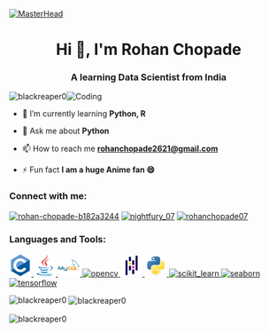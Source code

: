 [![MasterHead](https://media4.giphy.com/media/v1.Y2lkPTc5MGI3NjExM2JlZTh2dDNtbjZzYnJqa3I5eTc0MDk5bG9zNmRwYmhmdTRyMzdjOSZlcD12MV9pbnRlcm5hbF9naWZfYnlfaWQmY3Q9Zw/coxQHKASG60HrHtvkt/giphy.gif)](https://rohanchopade.io)
<h1 align="center">Hi 👋, I'm Rohan Chopade</h1>
<h3 align="center">A learning Data Scientist from India </h3>
<img align="right" alt="Coding" width="400" src="https://cdn.dribbble.com/users/2054264/screenshots/5953255/media/e177f56e53f34f6567c8723652985286.png">

<p align="left"> <img src="https://komarev.com/ghpvc/?username=blackreaper0&label=Profile%20views&color=0e75b6&style=flat" alt="blackreaper0" /> </p>

- 🌱 I’m currently learning **Python, R**

- 💬 Ask me about **Python**

- 📫 How to reach me **rohanchopade2621@gmail.com**

- ⚡ Fun fact **I am a huge Anime fan 😄**

<h3 align="left">Connect with me:</h3>
<p align="left">
<a href="https://linkedin.com/in/rohan-chopade-b182a3244" target="blank"><img align="center" src="https://raw.githubusercontent.com/rahuldkjain/github-profile-readme-generator/master/src/images/icons/Social/linked-in-alt.svg" alt="rohan-chopade-b182a3244" height="30" width="40" /></a>
<a href="https://www.codechef.com/users/nightfury_07" target="blank"><img align="center" src="https://img.icons8.com/bubbles/50/000000/codechef.png" alt="nightfury_07" height="50" width="50" /></a>
<a href="https://www.hackerrank.com/rohanchopade07" target="blank"><img align="center" src="https://raw.githubusercontent.com/rahuldkjain/github-profile-readme-generator/master/src/images/icons/Social/hackerrank.svg" alt="rohanchopade07" height="40" width="50" /></a>
</p>

<h3 align="left">Languages and Tools:</h3>
<p align="left"> <a href="https://www.cprogramming.com/" target="_blank" rel="noreferrer"> <img src="https://raw.githubusercontent.com/devicons/devicon/master/icons/c/c-original.svg" alt="c" width="40" height="40"/> </a> <a href="https://www.java.com" target="_blank" rel="noreferrer"> <img src="https://raw.githubusercontent.com/devicons/devicon/master/icons/java/java-original.svg" alt="java" width="40" height="40"/> </a> <a href="https://www.mysql.com/" target="_blank" rel="noreferrer"> <img src="https://raw.githubusercontent.com/devicons/devicon/master/icons/mysql/mysql-original-wordmark.svg" alt="mysql" width="40" height="40"/> </a> <a href="https://opencv.org/" target="_blank" rel="noreferrer"> <img src="https://www.vectorlogo.zone/logos/opencv/opencv-icon.svg" alt="opencv" width="40" height="40"/> </a> <a href="https://pandas.pydata.org/" target="_blank" rel="noreferrer"> <img src="https://raw.githubusercontent.com/devicons/devicon/2ae2a900d2f041da66e950e4d48052658d850630/icons/pandas/pandas-original.svg" alt="pandas" width="40" height="40"/> </a> <a href="https://www.python.org" target="_blank" rel="noreferrer"> <img src="https://raw.githubusercontent.com/devicons/devicon/master/icons/python/python-original.svg" alt="python" width="40" height="40"/> </a> <a href="https://scikit-learn.org/" target="_blank" rel="noreferrer"> <img src="https://upload.wikimedia.org/wikipedia/commons/0/05/Scikit_learn_logo_small.svg" alt="scikit_learn" width="40" height="40"/> </a> <a href="https://seaborn.pydata.org/" target="_blank" rel="noreferrer"> <img src="https://seaborn.pydata.org/_images/logo-mark-lightbg.svg" alt="seaborn" width="40" height="40"/> </a> <a href="https://www.tensorflow.org" target="_blank" rel="noreferrer"> <img src="https://www.vectorlogo.zone/logos/tensorflow/tensorflow-icon.svg" alt="tensorflow" width="40" height="40"/> </a> </p>

<p><img align="left" src="https://github-readme-stats.vercel.app/api/top-langs?username=blackreaper0&show_icons=true&locale=en&layout=compact" alt="blackreaper0" /></p>

<p>&nbsp;<img align="center" src="https://github-readme-stats.vercel.app/api?username=blackreaper0&show_icons=true&locale=en" alt="blackreaper0" /></p>

<p><img align="center" src="https://github-readme-streak-stats.herokuapp.com/?user=blackreaper0&" alt="blackreaper0" /></p>
